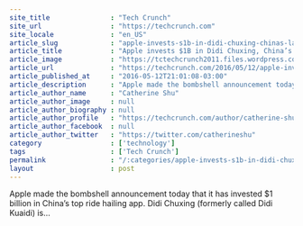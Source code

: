 ```yaml
---
site_title               : "Tech Crunch"
site_url                 : "https://techcrunch.com"
site_locale              : "en_US"
article_slug             : "apple-invests-s1b-in-didi-chuxing-chinas-largest-ride-hailing-app"
article_title            : "Apple invests $1B in Didi Chuxing, China’s largest ride-hailing app"
article_image            : "https://tctechcrunch2011.files.wordpress.com/2016/05/shutterstock_315011135.jpg?w=764&h=400&crop=1"
article_url              : "https://techcrunch.com/2016/05/12/apple-invests-1b-in-didi-chuxing-chinas-largest-ride-hailing-app/"
article_published_at     : "2016-05-12T21:01:08-03:00"
article_description      : "Apple made the bombshell announcement today that it has invested $1 billion in China’s top ride hailing app. Didi Chuxing (formerly called Didi Kuaidi) is..."
article_author_name      : "Catherine Shu"
article_author_image     : null
article_author_biography : null
article_author_profile   : "https://techcrunch.com/author/catherine-shu/"
article_author_facebook  : null
article_author_twitter   : "https://twitter.com/catherineshu"
category                 : ['technology']
tags                     : ['Tech Crunch']
permalink                : "/:categories/apple-invests-s1b-in-didi-chuxing-chinas-largest-ride-hailing-app/"
layout                   : post
---
```


Apple made the bombshell announcement today that it has invested $1 billion in China’s top ride hailing app. Didi Chuxing (formerly called Didi Kuaidi) is...
